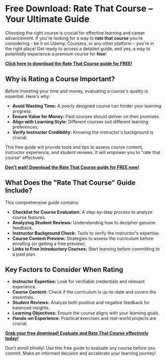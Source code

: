 # Free Download: Rate That Course – Your Ultimate Guide

Choosing the right course is crucial for effective learning and career advancement. If you're looking for a way to **rate that course** you're considering – be it on Udemy, Coursera, or any other platform – you're in the right place! Get ready to access a detailed guide, and yes, a way to potentially experience a premium course for **free**!

[**Click here to download the Rate That Course guide for FREE!**](https://udemywork.com/rate-that-course)

## Why is Rating a Course Important?

Before investing your time and money, evaluating a course's quality is essential. Here's why:

*   **Avoid Wasting Time:** A poorly designed course can hinder your learning progress.
*   **Ensure Value for Money:** Paid courses should deliver on their promises.
*   **Align with Learning Style:** Different courses suit different learning preferences.
*   **Verify Instructor Credibility:** Knowing the instructor's background is crucial.

This free guide will provide tools and tips to assess course content, instructor experience, and student reviews. It will empower you to "rate that course" effectively.

[**Don't wait! Download the Rate That Course guide for FREE now!**](https://udemywork.com/rate-that-course)

## What Does the "Rate That Course" Guide Include?

This comprehensive guide contains:

*   **Checklist for Course Evaluation:** A step-by-step process to analyze course features.
*   **Analyzing Student Reviews:** Understanding how to decipher genuine feedback.
*   **Instructor Background Check:** Tools to verify the instructor's expertise.
*   **Course Content Preview:** Strategies to assess the curriculum before enrolling (or getting a free preview).
*   **Links to Free Introductory Courses:** Start learning before committing to a paid plan.

## Key Factors to Consider When Rating

*   **Instructor Expertise:** Look for verifiable credentials and relevant experience.
*   **Course Content:** Check if the curriculum is up-to-date and covers the essentials.
*   **Student Reviews:** Analyze both positive and negative feedback for balanced insights.
*   **Learning Objectives:** Ensure the course aligns with your learning goals.
*   **Hands-on Experience:** Practical exercises and real-world projects are crucial.

[**Grab your free download! Evaluate and Rate That Course effectively today!**](https://udemywork.com/rate-that-course)

Don’t enroll blindly! Use this free guide to evaluate any course before you commit. Make an informed decision and accelerate your learning journey!
